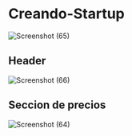 # Creando-Startup
![Screenshot (65)](https://user-images.githubusercontent.com/57459718/79062268-353a3a80-7c5e-11ea-980d-4b580a212608.png)
## Header
![Screenshot (66)](https://user-images.githubusercontent.com/57459718/79062266-33707700-7c5e-11ea-8017-4bf9f6e026c6.png)
## Seccion de precios
![Screenshot (64)](https://user-images.githubusercontent.com/57459718/79062267-34a1a400-7c5e-11ea-8586-4206efe0b889.png)
